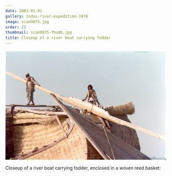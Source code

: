 ```yaml
---
date: 2003-01-01
gallery: indus-river-expedition-1978
image: scan0075.jpg
order: 21
thumbnail: scan0075-thumb.jpg
title: Closeup of a river boat carrying fodder
---
```


![Closeup of a river boat carrying fodder](./scan0075.jpg)

Closeup of a river boat carrying fodder, enclosed in a woven reed basket: